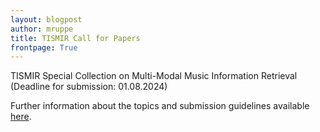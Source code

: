 ```yaml
---
layout: blogpost
author: mruppe
title: TISMIR Call for Papers  
frontpage: True
---
```


<p>TISMIR Special Collection on Multi-Modal Music Information Retrieval (Deadline for submission: 01.08.2024)</p>
<p>Further information about the topics and submission guidelines available <a href="https://account.transactions.ismir.net/index.php/up-j-tismir/libraryFiles/downloadPublic/2" target="blank">here</a>.</p>